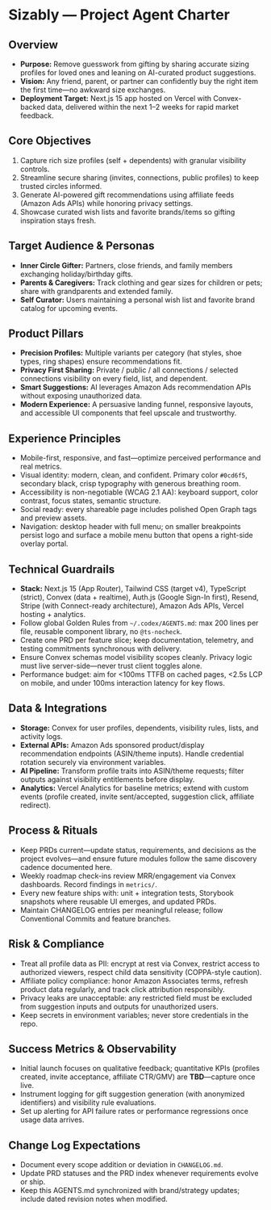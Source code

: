 # Sizably — Project Agent Charter

## Overview
- **Purpose:** Remove guesswork from gifting by sharing accurate sizing profiles for loved ones and leaning on AI-curated product suggestions.
- **Vision:** Any friend, parent, or partner can confidently buy the right item the first time—no awkward size exchanges.
- **Deployment Target:** Next.js 15 app hosted on Vercel with Convex-backed data, delivered within the next 1–2 weeks for rapid market feedback.

## Core Objectives
1. Capture rich size profiles (self + dependents) with granular visibility controls.
2. Streamline secure sharing (invites, connections, public profiles) to keep trusted circles informed.
3. Generate AI-powered gift recommendations using affiliate feeds (Amazon Ads APIs) while honoring privacy settings.
4. Showcase curated wish lists and favorite brands/items so gifting inspiration stays fresh.

## Target Audience & Personas
- **Inner Circle Gifter:** Partners, close friends, and family members exchanging holiday/birthday gifts.
- **Parents & Caregivers:** Track clothing and gear sizes for children or pets; share with grandparents and extended family.
- **Self Curator:** Users maintaining a personal wish list and favorite brand catalog for upcoming events.

## Product Pillars
- **Precision Profiles:** Multiple variants per category (hat styles, shoe types, ring shapes) ensure recommendations fit.
- **Privacy First Sharing:** Private / public / all connections / selected connections visibility on every field, list, and dependent.
- **Smart Suggestions:** AI leverages Amazon Ads recommendation APIs without exposing unauthorized data.
- **Modern Experience:** A persuasive landing funnel, responsive layouts, and accessible UI components that feel upscale and trustworthy.

## Experience Principles
- Mobile-first, responsive, and fast—optimize perceived performance and real metrics.
- Visual identity: modern, clean, and confident. Primary color `#0cd6f5`, secondary black, crisp typography with generous breathing room.
- Accessibility is non-negotiable (WCAG 2.1 AA): keyboard support, color contrast, focus states, semantic structure.
- Social ready: every shareable page includes polished Open Graph tags and preview assets.
- Navigation: desktop header with full menu; on smaller breakpoints persist logo and surface a mobile menu button that opens a right-side overlay portal.

## Technical Guardrails
- **Stack:** Next.js 15 (App Router), Tailwind CSS (target v4), TypeScript (strict), Convex (data + realtime), Auth.js (Google Sign-In first), Resend, Stripe (with Connect-ready architecture), Amazon Ads APIs, Vercel hosting + analytics.
- Follow global Golden Rules from `~/.codex/AGENTS.md`: max 200 lines per file, reusable component library, no `@ts-nocheck`.
- Create one PRD per feature slice; keep documentation, telemetry, and testing commitments synchronous with delivery.
- Ensure Convex schemas model visibility scopes cleanly. Privacy logic must live server-side—never trust client toggles alone.
- Performance budget: aim for <100ms TTFB on cached pages, <2.5s LCP on mobile, and under 100ms interaction latency for key flows.

## Data & Integrations
- **Storage:** Convex for user profiles, dependents, visibility rules, lists, and activity logs.
- **External APIs:** Amazon Ads sponsored product/display recommendation endpoints (ASIN/theme inputs). Handle credential rotation securely via environment variables.
- **AI Pipeline:** Transform profile traits into ASIN/theme requests; filter outputs against visibility entitlements before display.
- **Analytics:** Vercel Analytics for baseline metrics; extend with custom events (profile created, invite sent/accepted, suggestion click, affiliate redirect).

## Process & Rituals
- Keep PRDs current—update status, requirements, and decisions as the project evolves—and ensure future modules follow the same discovery cadence documented here.
- Weekly roadmap check-ins review MRR/engagement via Convex dashboards. Record findings in `metrics/`.
- Every new feature ships with: unit + integration tests, Storybook snapshots where reusable UI emerges, and updated PRDs.
- Maintain CHANGELOG entries per meaningful release; follow Conventional Commits and feature branches.

## Risk & Compliance
- Treat all profile data as PII: encrypt at rest via Convex, restrict access to authorized viewers, respect child data sensitivity (COPPA-style caution).
- Affiliate policy compliance: honor Amazon Associates terms, refresh product data regularly, and track click attribution responsibly.
- Privacy leaks are unacceptable: any restricted field must be excluded from suggestion inputs and outputs for unauthorized users.
- Keep secrets in environment variables; never store credentials in the repo.

## Success Metrics & Observability
- Initial launch focuses on qualitative feedback; quantitative KPIs (profiles created, invite acceptance, affiliate CTR/GMV) are **TBD**—capture once live.
- Instrument logging for gift suggestion generation (with anonymized identifiers) and visibility rule evaluations.
- Set up alerting for API failure rates or performance regressions once usage data arrives.

## Change Log Expectations
- Document every scope addition or deviation in `CHANGELOG.md`.
- Update PRD statuses and the PRD index whenever requirements evolve or ship.
- Keep this AGENTS.md synchronized with brand/strategy updates; include dated revision notes when modified.
